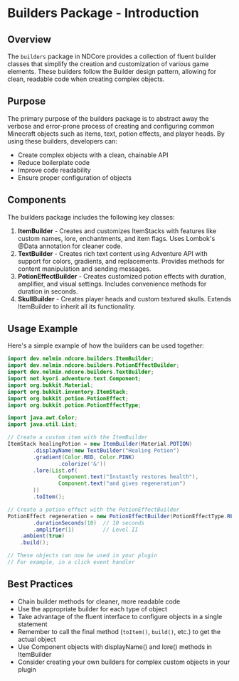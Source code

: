 # Builders Package - Introduction

## Overview

The `builders` package in NDCore provides a collection of fluent builder classes that simplify the creation and
customization of various game elements. These builders follow the Builder design pattern, allowing for clean, readable
code when creating complex objects.

## Purpose

The primary purpose of the builders package is to abstract away the verbose and error-prone process of creating and
configuring common Minecraft objects such as items, text, potion effects, and player heads. By using these builders,
developers can:

- Create complex objects with a clean, chainable API
- Reduce boilerplate code
- Improve code readability
- Ensure proper configuration of objects

## Components

The builders package includes the following key classes:

1. **ItemBuilder** - Creates and customizes ItemStacks with features like custom names, lore, enchantments, and item
   flags. Uses Lombok's @Data annotation for cleaner code.
2. **TextBuilder** - Creates rich text content using Adventure API with support for colors, gradients, and replacements.
   Provides methods for content manipulation and sending messages.
3. **PotionEffectBuilder** - Creates customized potion effects with duration, amplifier, and visual settings. Includes
   convenience methods for duration in seconds.
4. **SkullBuilder** - Creates player heads and custom textured skulls. Extends ItemBuilder to inherit all its
   functionality.

## Usage Example

Here's a simple example of how the builders can be used together:

```java
import dev.nelmin.ndcore.builders.ItemBuilder;
import dev.nelmin.ndcore.builders.PotionEffectBuilder;
import dev.nelmin.ndcore.builders.TextBuilder;
import net.kyori.adventure.text.Component;
import org.bukkit.Material;
import org.bukkit.inventory.ItemStack;
import org.bukkit.potion.PotionEffect;
import org.bukkit.potion.PotionEffectType;

import java.awt.Color;
import java.util.List;

// Create a custom item with the ItemBuilder
ItemStack healingPotion = new ItemBuilder(Material.POTION)
        .displayName(new TextBuilder("Healing Potion")
        .gradient(Color.RED, Color.PINK)
                .colorize('&'))
        .lore(List.of(
                Component.text("Instantly restores health"),
                Component.text("and gives regeneration")
        ))
        .toItem();

// Create a potion effect with the PotionEffectBuilder
PotionEffect regeneration = new PotionEffectBuilder(PotionEffectType.REGENERATION)
        .durationSeconds(10)  // 10 seconds
        .amplifier(1)         // Level II
    .ambient(true)
    .build();

// These objects can now be used in your plugin
// For example, in a click event handler
```

## Best Practices

- Chain builder methods for cleaner, more readable code
- Use the appropriate builder for each type of object
- Take advantage of the fluent interface to configure objects in a single statement
- Remember to call the final method (`toItem()`, `build()`, etc.) to get the actual object
- Use Component objects with displayName() and lore() methods in ItemBuilder
- Consider creating your own builders for complex custom objects in your plugin